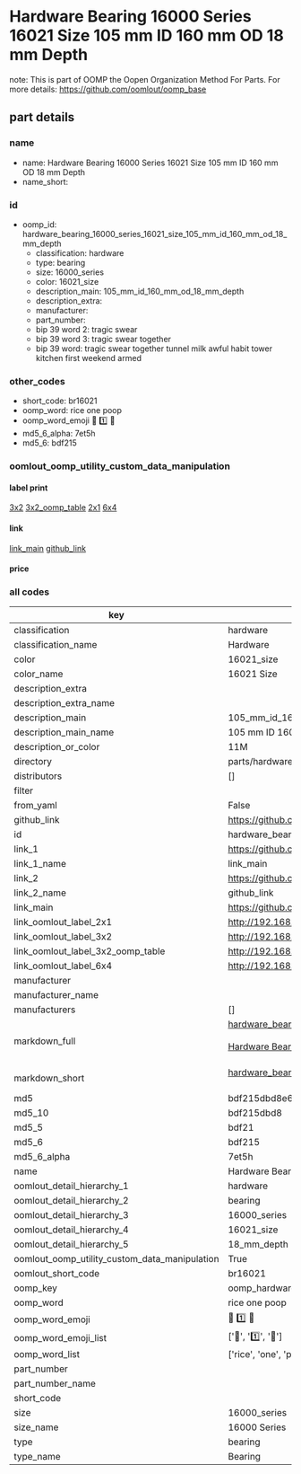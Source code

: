 # Hardware Bearing 16000 Series 16021 Size 105 mm ID 160 mm OD 18 mm Depth  

note: This is part of OOMP the Oopen Organization Method For Parts. For more details: https://github.com/oomlout/oomp_base

##  part details





### name
* name: Hardware Bearing 16000 Series 16021 Size 105 mm ID 160 mm OD 18 mm Depth
* name_short: 
### id
* oomp_id: hardware_bearing_16000_series_16021_size_105_mm_id_160_mm_od_18_mm_depth
  * classification: hardware
  * type: bearing
  * size: 16000_series
  * color: 16021_size
  * description_main: 105_mm_id_160_mm_od_18_mm_depth
  * description_extra: 
  * manufacturer: 
  * part_number: 
  * bip 39 word 2: tragic swear
  * bip 39 word 3: tragic swear together
  * bip 39 word: tragic swear together tunnel milk awful habit tower kitchen first weekend armed

### other_codes
* short_code: br16021
* oomp_word: rice one poop
* oomp_word_emoji :rice: :one: :poop:
* md5_6_alpha: 7et5h
* md5_6: bdf215






### oomlout_oomp_utility_custom_data_manipulation
#### label print
[3x2](http://192.168.1.245:1112/?label=oomp%207et5h)
[3x2_oomp_table](http://192.168.1.107:1112/?label=oomp%207et5h)
[2x1](http://192.168.1.242:1112/?label=oomp%207et5h)
[6x4](http://192.168.1.55:1112/?label=oomp%207et5h)    

#### link

[link_main](https://github.com/oomlout/oomlout_oomp_current_version_messy/tree/main/parts/hardware_bearing_16000_series_16021_size_105_mm_id_160_mm_od_18_mm_depth) [github_link](https://github.com/oomlout/oomlout_oomp_part_src/tree/main/parts/hardware_bearing_16000_series_16021_size_105_mm_id_160_mm_od_18_mm_depth)                             

#### price







### all codes 
| key | value |  
| --- | --- |  
| classification | hardware |  
| classification_name | Hardware |  
| color | 16021_size |  
| color_name | 16021 Size |  
| description_extra |  |  
| description_extra_name |  |  
| description_main | 105_mm_id_160_mm_od_18_mm_depth |  
| description_main_name | 105 mm ID 160 mm OD 18 mm Depth |  
| description_or_color | 11M |  
| directory | parts/hardware_bearing_16000_series_16021_size_105_mm_id_160_mm_od_18_mm_depth |  
| distributors | [] |  
| filter |  |  
| from_yaml | False |  
| github_link | https://github.com/oomlout/oomlout_oomp_part_src/tree/main/parts/hardware_bearing_16000_series_16021_size_105_mm_id_160_mm_od_18_mm_depth |  
| id | hardware_bearing_16000_series_16021_size_105_mm_id_160_mm_od_18_mm_depth |  
| link_1 | https://github.com/oomlout/oomlout_oomp_current_version_messy/tree/main/parts/hardware_bearing_16000_series_16021_size_105_mm_id_160_mm_od_18_mm_depth |  
| link_1_name | link_main |  
| link_2 | https://github.com/oomlout/oomlout_oomp_part_src/tree/main/parts/hardware_bearing_16000_series_16021_size_105_mm_id_160_mm_od_18_mm_depth |  
| link_2_name | github_link |  
| link_main | https://github.com/oomlout/oomlout_oomp_current_version_messy/tree/main/parts/hardware_bearing_16000_series_16021_size_105_mm_id_160_mm_od_18_mm_depth |  
| link_oomlout_label_2x1 | http://192.168.1.242:1112/?label=oomp%207et5h |  
| link_oomlout_label_3x2 | http://192.168.1.245:1112/?label=oomp%207et5h |  
| link_oomlout_label_3x2_oomp_table | http://192.168.1.107:1112/?label=oomp%207et5h |  
| link_oomlout_label_6x4 | http://192.168.1.55:1112/?label=oomp%207et5h |  
| manufacturer |  |  
| manufacturer_name |  |  
| manufacturers | [] |  
| markdown_full | [hardware_bearing_16000_series_16021_size_105_mm_id_160_mm_od_18_mm_depth](https://github.com/oomlout/oomlout_oomp_current_version_messy/tree/main/parts/hardware_bearing_16000_series_16021_size_105_mm_id_160_mm_od_18_mm_depth)<br>[](https://github.com/oomlout/oomlout_oomp_current_version_messy/tree/main/parts/hardware_bearing_16000_series_16021_size_105_mm_id_160_mm_od_18_mm_depth)<br>[Hardware Bearing 16000 Series 16021 Size 105 Mm Id 160 Mm Od 18 Mm Depth](https://github.com/oomlout/oomlout_oomp_current_version_messy/tree/main/parts/hardware_bearing_16000_series_16021_size_105_mm_id_160_mm_od_18_mm_depth)<br><br> |  
| markdown_short | [hardware_bearing_16000_series_16021_size_105_mm_id_160_mm_od_18_mm_depth](https://github.com/oomlout/oomlout_oomp_current_version_messy/tree/main/parts/hardware_bearing_16000_series_16021_size_105_mm_id_160_mm_od_18_mm_depth)<br><br> |  
| md5 | bdf215dbd8e62d0442c64ea9c776e737 |  
| md5_10 | bdf215dbd8 |  
| md5_5 | bdf21 |  
| md5_6 | bdf215 |  
| md5_6_alpha | 7et5h |  
| name | Hardware Bearing 16000 Series 16021 Size 105 mm ID 160 mm OD 18 mm Depth |  
| oomlout_detail_hierarchy_1 | hardware |  
| oomlout_detail_hierarchy_2 | bearing |  
| oomlout_detail_hierarchy_3 | 16000_series |  
| oomlout_detail_hierarchy_4 | 16021_size |  
| oomlout_detail_hierarchy_5 | 18_mm_depth |  
| oomlout_oomp_utility_custom_data_manipulation | True |  
| oomlout_short_code | br16021 |  
| oomp_key | oomp_hardware_bearing_16000_series_16021_size_105_mm_id_160_mm_od_18_mm_depth |  
| oomp_word | rice one poop |  
| oomp_word_emoji | :rice: :one: :poop: |  
| oomp_word_emoji_list | [':rice:', ':one:', ':poop:'] |  
| oomp_word_list | ['rice', 'one', 'poop'] |  
| part_number |  |  
| part_number_name |  |  
| short_code |  |  
| size | 16000_series |  
| size_name | 16000 Series |  
| type | bearing |  
| type_name | Bearing |  
